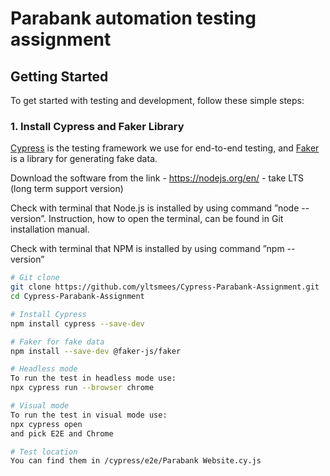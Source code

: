 # Parabank automation testing assignment


## Getting Started

To get started with testing and development, follow these simple steps:

### 1. Install Cypress and Faker Library

[Cypress](https://www.cypress.io/) is the testing framework we use for end-to-end testing, and [Faker](https://github.com/marak/Faker.js/) is a library for generating fake data.

Download the software from the link - https://nodejs.org/en/ - take LTS (long term support version)

Check with terminal that Node.js is installed by using command 
”node --version”. Instruction, how to open the terminal, can be found in Git installation manual.

Check with terminal that NPM is installed by using command 
”npm --version”

```bash
# Git clone
git clone https://github.com/yltsmees/Cypress-Parabank-Assignment.git
cd Cypress-Parabank-Assignment

# Install Cypress
npm install cypress --save-dev

# Faker for fake data
npm install --save-dev @faker-js/faker

# Headless mode
To run the test in headless mode use:
npx cypress run --browser chrome

# Visual mode
To run the test in visual mode use:
npx cypress open
and pick E2E and Chrome

# Test location
You can find them in /cypress/e2e/Parabank Website.cy.js
